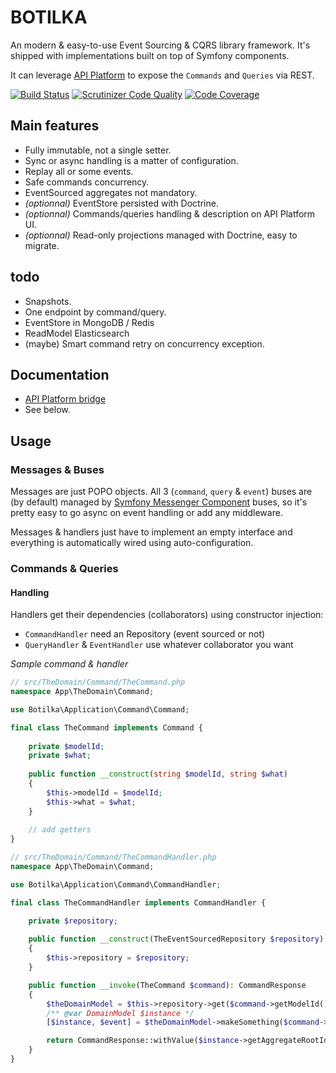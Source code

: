 # BOTILKA

An modern & easy-to-use Event Sourcing & CQRS library framework. It's shipped with implementations built on top of Symfony components.

It can leverage [API Platform](https://api-platform.com) to expose the `Commands` and `Queries` via REST.

[![Build Status](https://travis-ci.org/botilka/botilka.svg?branch=master)](https://travis-ci.org/botilka/botilka)
[![Scrutinizer Code Quality](https://scrutinizer-ci.com/g/botilka/botilka/badges/quality-score.png?b=master)](https://scrutinizer-ci.com/g/botilka/botilka/?branch=master)
[![Code Coverage](https://scrutinizer-ci.com/g/botilka/botilka/badges/coverage.png?b=master)](https://scrutinizer-ci.com/g/botilka/botilka/?branch=master)

## Main features

- Fully immutable, not a single setter.
- Sync or async handling is a matter of configuration.
- Replay all or some events.
- Safe commands concurrency.
- EventSourced aggregates not mandatory.
- *(optionnal)* EventStore persisted with Doctrine.
- *(optionnal)* Commands/queries handling & description on API Platform UI.
- *(optionnal)* Read-only projections managed with Doctrine, easy to migrate.


## todo

- Snapshots.
- One endpoint by command/query.
- EventStore in MongoDB / Redis
- ReadModel Elasticsearch
- (maybe) Smart command retry on concurrency exception.

## Documentation

- [API Platform bridge](/documentation/api_platform_bridge.md)
- See below.

## Usage

### Messages & Buses

Messages are just POPO objects.
All 3 (`command`, `query` & `event`) buses are (by default) managed by [Symfony Messenger Component](https://symfony.com/doc/4.1/messenger.html) buses,
so it's pretty easy to go async on event handling or add any middleware.

Messages & handlers just have to implement an empty interface and everything is automatically wired using auto-configuration.

### Commands & Queries

#### Handling

Handlers get their dependencies (collaborators) using constructor injection:
- `CommandHandler` need an Repository (event sourced or not)
- `QueryHandler` & `EventHandler` use whatever collaborator you want

*Sample command & handler*
```php
// src/TheDomain/Command/TheCommand.php
namespace App\TheDomain\Command;

use Botilka\Application\Command\Command;

final class TheCommand implements Command {
    
    private $modelId;
    private $what;
    
    public function __construct(string $modelId, string $what)
    {
        $this->modelId = $modelId;
        $this->what = $what;
    }
    
    // add getters
}

// src/TheDomain/Command/TheCommandHandler.php
namespace App\TheDomain\Command;

use Botilka\Application\Command\CommandHandler;

final class TheCommandHandler implements CommandHandler {

    private $repository;
    
    public function __construct(TheEventSourcedRepository $repository)
    {
        $this->repository = $repository;
    }

    public function __invoke(TheCommand $command): CommandResponse
    {
        $theDomainModel = $this->repository->get($command->getModelId());
        /** @var DomainModel $instance */
        [$instance, $event] = $theDomainModel->makeSomething($command->getWhat());

        return CommandResponse::withValue($instance->getAggregateRootId(), $instance->getPlayhead(), $event);
    }
}
```
